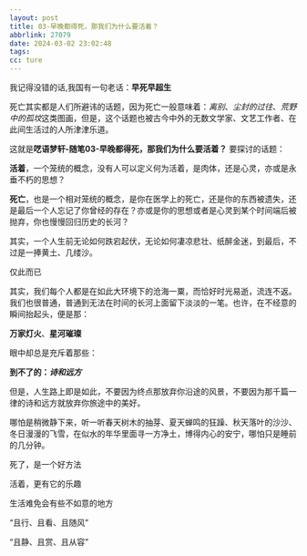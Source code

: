 ```yaml
---
layout: post
title: 03-早晚都得死，那我们为什么要活着？
abbrlink: 27079
date: 2024-03-02 23:02:48
tags:
cc: ture
---
```

我记得没错的话,我国有一句老话：**早死早超生**

死亡其实都是人们所避讳的话题，因为死亡一般意味着：*离别*、*尘封的过往*、*荒野中的孤坟*这类图画，但是，这个话题也被古今中外的无数文学家、文艺工作者、在此间生活过的人所津津乐道。

这就是**呓语梦轩-随笔03-早晚都得死，那我们为什么要活着？** 要探讨的话题：

**活着**，一个笼统的概念，没有人可以定义何为活着，是肉体，还是心灵，亦或是永垂不朽的思想？

**死亡**，也是一个相对笼统的概念，是你在医学上的死亡，还是你的东西被遗失，还是最后一个人忘记了你曾经的存在？亦或是你的思想或者是心灵到某个时间端后被抛弃，你也慢慢回归历史的长河？

其实，一个人生前无论如何跌宕起伏，无论如何凄凉悲壮、纸醉金迷，到最后，不过是一捧黄土、几缕沙。

仅此而已

其实，我们每个人都是在如此大环境下的沧海一粟，而恰好时光易逝，流连不返。我们也很普通，普通到无法在时间的长河上面留下淡淡的一笔。也许，在不经意的瞬间抬起头，便是那：

**万家灯火**、**星河璀璨**

眼中却总是充斥着那些：

**到不了的：*诗和远方***

但是，人生路上即是如此，不要因为终点那放弃你沿途的风景，不要因为那千篇一律的诗和远方就放弃你旅途中的美好。

哪怕是稍微静下来，听一听春天树木的抽芽、夏天蝉鸣的狂躁、秋天落叶的沙沙、冬日漫漫的飞雪，在似水的年华里面寻一方净土，博得内心的安宁，哪怕只是睡前的几分钟。

死了，是一个好方法

活着，更有它的乐趣

生活难免会有些不如意的地方

“且行、且看、且随风”

“且静、且赏、且从容”